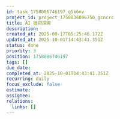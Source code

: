 ```yaml
---
id: task_1758086746197_q5k6nv
project_id: project_1758036096750_gcncrc
title: AI 技術探索
description: 
created_at: 2025-09-17T05:25:46.172Z
updated_at: 2025-10-01T14:43:41.351Z
status: done
priority: 3
position: 1758086746197
tags: []
due_date: 
completed_at: 2025-10-01T14:43:41.351Z
recurring: daily
focus_exclude: false
estimate: 
assignee: 
relations:
  links: []
---
```








